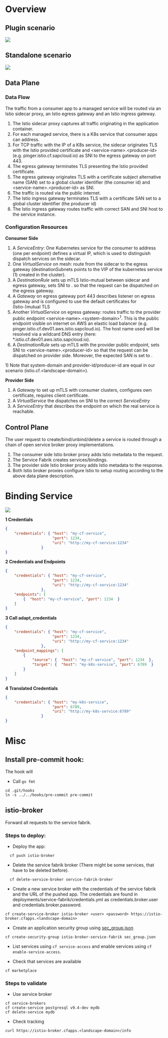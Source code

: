 # Overview

## Plugin scenario

![](diagrams/architecture-plugin.png)

## Standalone scenario

![](diagrams/architecture-standalone.png)


## Data Plane

### Data Flow

The traffic from a consumer app to a managed service will be routed via an Istio sidecar proxy, an Istio egress gateway and an Istio ingress gateway.

1. The Istio sidecar proxy captures all traffic originating in the application container.
1. For each managed service, there is a K8s service that consumer apps can address.
1. For TCP traffic with the IP of a K8s service, the sidecar originates TLS with the Istio provided certificate and \<service-name\>.\<producer-id\> (e.g. pinger.istio.cf.sapcloud.io) as SNI to the egress gateway on port 443.
1. The egress gateway terminates TLS presenting the Istio provided certificate.
1. The egress gateway originates TLS with a certificate subject alternative name (SAN) set to a global cluster identifier (the consumer id) and \<service-name\>.\<producer-id\> as SNI.
1. The traffic is routed via the public internet.
1. The Istio ingress gateway terminates TLS with a certificate SAN set to a global cluster identifier (the producer id)
1. The Istio ingress gateway routes traffic with correct SAN and SNI host to the service instance.

### Configuration Resources

**Consumer Side**



1. A _ServiceEntry_: One Kubernetes service for the consumer to address (one per endpoint) defines a virtual IP, which is used to distinguish dispatch services on the sidecar.
1. One _VirtualService_ on mesh: route from the sidecar to the egress gateway (destinationSubnets points to the VIP of the kubernetes service (1) created in the cluster).
1. A _DestinationRule_ sets up mTLS Istio-mutual between sidecar and egress gateway, sets SNI to <service-name>.<producer-id> so that the request can be dispatched on the egress gateway.
1. A _Gateway_ on egress gateway port 443 describes listener on egress gateway and is configured to use the default certificates for (Istio-)mutual TLS
1. Another _VirtualService_ on egress gateway: routes traffic to the provider public endpoint \<service-name\>.\<system-domain\><sup>1</sup>. This is the public endpoint visible on internet on AWS an elastic load balancer (e.g. pinger.istio.cf.dev01.aws.istio.sapcloud.io).
The host name used will be resolved via a wildcard DNS entry (here: *.istio.cf.dev01.aws.istio.sapcloud.io).
1. A _DestinationRule_ sets up mTLS with the provider public endpoint, sets SNI to \<service-name\>.\<producer-id\> so that the request can be dispatched on provider side. Moreover, the expected SAN is set to <producer-id>.

1\) Note that system-domain and provider-id/producer-id are equal in our scenario (istio.cf.\<landscape-domain\>).

**Provider Side**

1. A _Gateway_ to set up mTLS with consumer clusters, configures own certificate, requires client certificate.
1. A _VirtualService_ the dispatches on SNI to the correct _ServiceEntry_
1. A _ServiceEntry_ that describes the endpoint on which the real service is reachable.

## Control Plane

The user request to create/bind/unbind/delete a service is routed through a chain of open service broker proxy implementations.

1. The consumer side Istio broker proxy adds Istio metadata to the request.
1. The Service Fabrik creates services/bindings.
1. The provider side Istio broker proxy adds Istio metadata to the response.
1. Both Istio broker proxies configure Istio to setup routing according to the above data plane description.


# Binding Service
![](diagrams/bind-communication.png)

**1 Credentials**

````json
{
    "credentials": { "host": "my-cf-service",
                     "port": 1234,
                     "uri": "http://my-cf-service:1234"
                }
}
````

**2 Credentials and Endpoints**

````json
{
    "credentials": { "host": "my-cf-service",
                     "port": 1234,
                     "uri": "http://my-cf-service:1234"
                },
    "endpoints": [
        {  "host": "my-cf-service", "port": 1234  }
    ]
}
````

**3 Call adapt_credentials**

````json
{
    "credentials": { "host": "my-cf-service",
                     "port": 1234,
                     "uri": "http://my-cf-service:1234"
                },
    "endpoint_mappings": [
        {
            "source": {  "host": "my-cf-service", "port": 1234  },
            "target": {  "host": "my-k8s-service", "port": 6789  }
        }
    ]
}
````
**4 Translated Credentials**

````json
{
    "credentials": { "host": "my-k8s-service",
                     "port": 6789,
                     "uri": "http://my-k8s-service:6789"
                }
}
````

# Misc

## Install pre-commit hook:

The hook will
* Call `go fmt`

```
cd .git/hooks
ln -s ../../hooks/pre-commit pre-commit
```

## istio-broker

Forward all requests to the service fabrik.

### Steps to deploy:

* Deploy the app:
```
  cf push istio-broker
```

* Delete the service fabrik broker (There might be some services, that have to be deleted before).
```
  cf delete-service-broker service-fabrik-broker
```

* Create a new service broker with the credentials of the service fabrik and the URL of the pushed app. The credentials are found in deployments/service-fabrik/credentials.yml as credentials.broker.user and credentials.broker.password.
```
cf create-service-broker istio-broker <user> <password> https://istio-broker.cfapps.<landscape-domain>
```

* Create an application security group using [sec_group.json](sec_group.json)
```
cf create-security-group istio-broker-service-fabrik sec_group.json
```

* List services using `cf service-access` and enable services using `cf enable-service-access`.

* Check that services are available
```
cf marketplace
```


### Steps to validate

* Use service broker
```
cf service-brokers
cf create-service postgresql v9.4-dev mydb
cf delete-service mydb
```

* Check tracking
```
curl https://istio-broker.cfapps.<landscape-domain>/info
```
